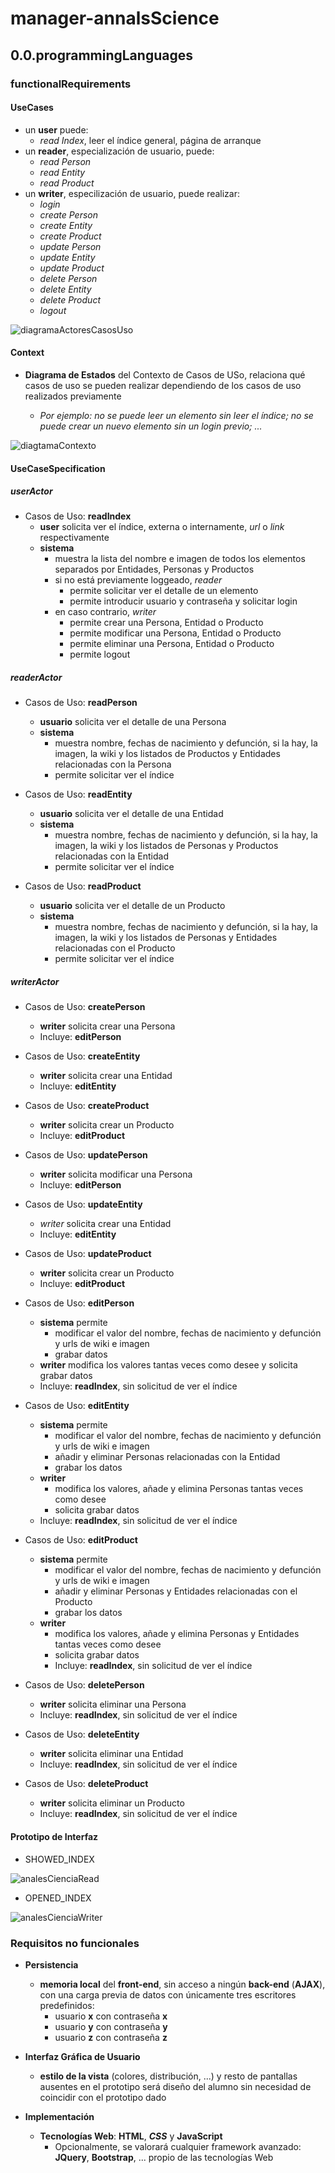 # manager-annalsScience

## 0.0.programmingLanguages

### functionalRequirements

#### UseCases

  - un **user** puede:
    - _read Index_, leer el índice general, página de arranque
  - un **reader**, especialización de usuario, puede:
    - _read Person_
    - _read Entity_
    - _read Product_ 
  - un **writer**, especilización de usuario, puede realizar:
    - _login_
    - _create Person_ 
    - _create Entity_
    - _create Product_
    - _update Person_
    - _update Entity_
    - _update Product_ 
    - _delete Person_
    - _delete Entity_
    - _delete Product_
    - _logout_ 

![diagramaActoresCasosUso](./diagrams/out/diagramaActoresCasosUso/ActoresCasosUso.svg)

#### Context

- **Diagrama de Estados** del Contexto de Casos de USo, relaciona qué casos de uso se pueden realizar dependiendo de los casos de uso realizados previamente

  * _Por ejemplo: no se puede leer un elemento sin leer el índice; no se puede crear un nuevo elemento sin un login previo; ..._

![diagtamaContexto](./diagrams/out/diagtamaContexto/diagtamaContexto.svg)


#### UseCaseSpecification

##### userActor

- Casos de Uso: **__readIndex__**
  - **user** solicita ver el índice, externa o internamente, _url_ o _link_ respectivamente
  - **sistema** 
    - muestra la lista del nombre e imagen de todos los elementos separados por Entidades, Personas y Productos
    - si no está previamente loggeado, _reader_
      - permite solicitar ver el detalle de un elemento
      - permite introducir usuario y contraseña y solicitar login
    - en caso contrario, _writer_
      - permite crear una Persona, Entidad o Producto
      - permite modificar una Persona, Entidad o Producto
      - permite eliminar una Persona, Entidad o Producto
      - permite logout

##### readerActor

- Casos de Uso: **__readPerson__**
  - **usuario** solicita ver el detalle de una Persona
  - **sistema** 
    - muestra nombre, fechas de nacimiento y defunción, si la hay, la imagen, la wiki y los listados de Productos y Entidades relacionadas con la Persona
    - permite solicitar ver el índice

- Casos de Uso: **__readEntity__**
  - **usuario** solicita ver el detalle de una Entidad
  - **sistema** 
    - muestra nombre, fechas de nacimiento y defunción, si la hay, la imagen, la wiki y los  listados de Personas y Productos relacionadas con la Entidad
    - permite solicitar ver el índice

- Casos de Uso: **__readProduct__**
  - **usuario** solicita ver el detalle de un Producto
  - **sistema** 
    - muestra nombre, fechas de nacimiento y defunción, si la hay, la imagen, la wiki y los  listados de Personas y Entidades relacionadas con el Producto
    - permite solicitar ver el índice

##### writerActor

- Casos de Uso: **__createPerson__**
  - **writer** solicita crear una Persona
  - Incluye: **__editPerson__**

- Casos de Uso: **__createEntity__**
  - **writer** solicita crear una Entidad
  - Incluye: **__editEntity__**

- Casos de Uso: **__createProduct__**
  - **writer** solicita crear un Producto
  - Incluye: **__editProduct__**

- Casos de Uso: **__updatePerson__**
  - **writer** solicita modificar una Persona
  - Incluye: **__editPerson__**

- Casos de Uso: **__updateEntity__**
  - *writer* solicita crear una Entidad
  - Incluye: **__editEntity__**

- Casos de Uso: **__updateProduct__**
  - **writer** solicita crear un Producto
  - Incluye: **__editProduct__**

- Casos de Uso: **__editPerson__**
  - **sistema** permite 
    - modificar el valor del nombre, fechas de nacimiento y defunción y urls de wiki e imagen
    - grabar datos
  - **writer** modifica los valores tantas veces como desee y solicita grabar datos
  - Incluye: **__readIndex__**, sin solicitud de ver el índice

- Casos de Uso: **__editEntity__**
  - **sistema** permite 
    - modificar el valor del nombre, fechas de nacimiento y defunción y urls de wiki e imagen
    - añadir y eliminar Personas relacionadas con la Entidad
    - grabar los datos
  - **writer** 
    - modifica los valores, añade y elimina Personas tantas veces como desee 
    - solicita grabar datos
  - Incluye: **__readIndex__**, sin solicitud de ver el índice

- Casos de Uso: **__editProduct__**
  - **sistema** permite 
    - modificar el valor del nombre, fechas de nacimiento y defunción y urls de wiki e imagen
    - añadir y eliminar Personas y Entidades relacionadas con el Producto
    - grabar los datos
  - **writer** 
    - modifica los valores, añade y elimina Personas y Entidades tantas veces como desee 
    - solicita grabar datos
    - Incluye: **__readIndex__**, sin solicitud de ver el índice

- Casos de Uso: **__deletePerson__**
  - **writer** solicita eliminar una Persona
  - Incluye: **__readIndex__**, sin solicitud de ver el índice

- Casos de Uso: **__deleteEntity__**
  - **writer** solicita eliminar una Entidad
  - Incluye: **__readIndex__**, sin solicitud de ver el índice

- Casos de Uso: **__deleteProduct__**
  - **writer** solicita eliminar un Producto
  - Incluye: **__readIndex__**, sin solicitud de ver el índice

#### Prototipo de Interfaz

- SHOWED_INDEX 

![analesCienciaRead](./docs/images/analesCienciaRead.png)

- OPENED_INDEX

![analesCienciaWriter](./docs/images/AnalesCienciaWriter.png)


### Requisitos no funcionales

- **Persistencia**
  - **memoria local** del __front-end__, sin acceso a ningún __back-end__ (__AJAX__), con una carga previa de datos con únicamente tres escritores predefinidos:
    * usuario __x__ con contraseña __x__
    * usuario __y__ con contraseña __y__
    * usuario __z__ con contraseña __z__
- **Interfaz Gráfica de Usuario**
  * **estilo de la vista** (colores, distribución, ...) y resto de pantallas ausentes en el prototipo será diseño del alumno sin necesidad de coincidir con el prototipo dado

- **Implementación** 
  * **Tecnologías Web**: __HTML__, ___CSS___ y __JavaScript__
    * Opcionalmente, se valorará cualquier framework avanzado: __JQuery__, __Bootstrap__, ... propio de las tecnologías Web




